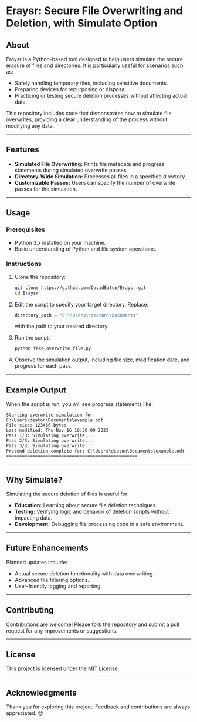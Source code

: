 # Eraysr: Secure File Overwriting and Deletion, with Simulate Option

## **About**
Eraysr is a Python-based tool designed to help users simulate the secure erasure of files and directories. It is particularly useful for scenarios such as:
- Safely handling temporary files, including sensitive documents.
- Preparing devices for repurposing or disposal.
- Practicing or testing secure deletion processes without affecting actual data.

This repository includes code that demonstrates how to simulate file overwrites, providing a clear understanding of the process without modifying any data.

---

## **Features**
- **Simulated File Overwriting:** Prints file metadata and progress statements during simulated overwrite passes.
- **Directory-Wide Simulation:** Processes all files in a specified directory.
- **Customizable Passes:** Users can specify the number of overwrite passes for the simulation.

---

## **Usage**

### **Prerequisites**
- Python 3.x installed on your machine.
- Basic understanding of Python and file system operations.

### **Instructions**
1. Clone the repository:
   ```bash
   git clone https://github.com/DavidEaton/Eraysr.git
   cd Eraysr
   ```

2. Edit the script to specify your target directory. Replace:
   ```python
   directory_path = "C:\\Users\\deaton\\Documents"
   ```
   with the path to your desired directory.

3. Run the script:
   ```bash
   python fake_overwrite_file.py
   ```

4. Observe the simulation output, including file size, modification date, and progress for each pass.

---

## **Example Output**
When the script is run, you will see progress statements like:
```
Starting overwrite simulation for: C:\Users\deaton\Documents\example.odt
File size: 123456 bytes
Last modified: Thu Nov 16 10:30:00 2023
Pass 1/3: Simulating overwrite...
Pass 2/3: Simulating overwrite...
Pass 3/3: Simulating overwrite...
Pretend deletion complete for: C:\Users\deaton\Documents\example.odt
==================================================
```

---

## **Why Simulate?**
Simulating the secure deletion of files is useful for:
- **Education:** Learning about secure file deletion techniques.
- **Testing:** Verifying logic and behavior of deletion scripts without impacting data.
- **Development:** Debugging file processing code in a safe environment.

---

## **Future Enhancements**
Planned updates include:
- Actual secure deletion functionality with data overwriting.
- Advanced file filtering options.
- User-friendly logging and reporting.

---

## **Contributing**
Contributions are welcome! Please fork the repository and submit a pull request for any improvements or suggestions.

---

## **License**
This project is licensed under the [MIT License](LICENSE).

---

## **Acknowledgments**
Thank you for exploring this project! Feedback and contributions are always appreciated. 😊
